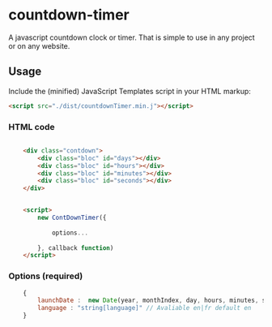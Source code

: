 # countdown-timer
A javascript countdown clock or timer. That is simple to use in any project or on any website.

## Usage


Include the (minified) JavaScript Templates script in your HTML markup:

```html
<script src="./dist/countdownTimer.min.j"></script>
```

### HTML code

```html

    <div class="contdown">
        <div class="bloc" id="days"></div>
        <div class="bloc" id="hours"></div>
        <div class="bloc" id="minutes"></div>
        <div class="bloc" id="seconds"></div>
    </div>


    <script>
        new ContDownTimer({
            
            options...
            
        }, callback function)
    </script>
```


### Options (required)

```js
    {
        launchDate :  new Date(year, monthIndex, day, hours, minutes, seconds),
        language : "string[language]" // Avaliable en|fr default en
    }
```

